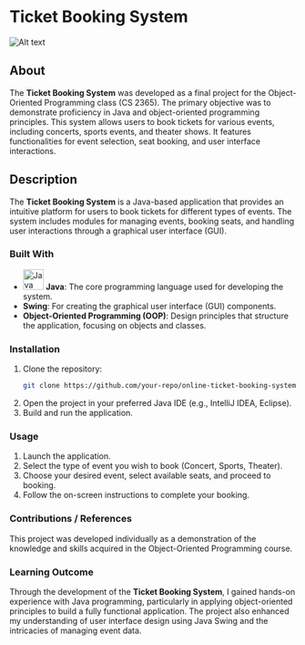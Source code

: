# Ticket Booking System
![Alt text](https://github.com/Dhruvbam/Ticket-Booking-System/blob/main/img.jpg)

## About
The **Ticket Booking System** was developed as a final project for the Object-Oriented Programming class (CS 2365). The primary objective was to demonstrate proficiency in Java and object-oriented programming principles. This system allows users to book tickets for various events, including concerts, sports events, and theater shows. It features functionalities for event selection, seat booking, and user interface interactions.

## Description
The **Ticket Booking System** is a Java-based application that provides an intuitive platform for users to book tickets for different types of events. The system includes modules for managing events, booking seats, and handling user interactions through a graphical user interface (GUI).

### Built With
- <a href="https://www.java.com/" target="_blank" rel="noreferrer"><img src="https://img.shields.io/badge/Java-ED8B00?style=for-the-badge&logo=java&logoColor=white" width="36" height="36" alt="Java" /></a> **Java**: The core programming language used for developing the system.
- **Swing**: For creating the graphical user interface (GUI) components.
- **Object-Oriented Programming (OOP)**: Design principles that structure the application, focusing on objects and classes.

### Installation
1. Clone the repository:
    ```bash
    git clone https://github.com/your-repo/online-ticket-booking-system.git
    ```
2. Open the project in your preferred Java IDE (e.g., IntelliJ IDEA, Eclipse).
3. Build and run the application.

### Usage
1. Launch the application.
2. Select the type of event you wish to book (Concert, Sports, Theater).
3. Choose your desired event, select available seats, and proceed to booking.
4. Follow the on-screen instructions to complete your booking.

### Contributions / References
This project was developed individually as a demonstration of the knowledge and skills acquired in the Object-Oriented Programming course.

### Learning Outcome
Through the development of the **Ticket Booking System**, I gained hands-on experience with Java programming, particularly in applying object-oriented principles to build a fully functional application. The project also enhanced my understanding of user interface design using Java Swing and the intricacies of managing event data.
